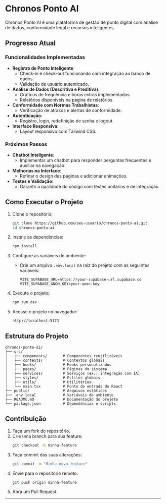 # Chronos Ponto AI

Chronos Ponto AI é uma plataforma de gestão de ponto digital com análise de dados, conformidade legal e recursos inteligentes.

## Progresso Atual

### Funcionalidades Implementadas
- **Registro de Ponto Inteligente**:
  - Check-in e check-out funcionando com integração ao banco de dados.
  - Validação de usuário autenticado.
- **Análise de Dados (Descritiva e Preditiva)**:
  - Gráficos de frequência e horas extras implementados.
  - Relatórios disponíveis na página de relatórios.
- **Conformidade com Normas Trabalhistas**:
  - Verificação de atrasos e alertas de conformidade.
- **Autenticação**:
  - Registro, login, redefinição de senha e logout.
- **Interface Responsiva**:
  - Layout responsivo com Tailwind CSS.

### Próximos Passos
- **Chatbot Inteligente**:
  - Implementar um chatbot para responder perguntas frequentes e auxiliar na navegação.
- **Melhorias na Interface**:
  - Refinar o design das páginas e adicionar animações.
- **Testes e Validação**:
  - Garantir a qualidade do código com testes unitários e de integração.

## Como Executar o Projeto

1. Clone o repositório:
   ```bash
   git clone https://github.com/seu-usuario/chronos-ponto-ai.git
   cd chronos-ponto-ai
   ```

2. Instale as dependências:
   ```bash
   npm install
   ```

3. Configure as variáveis de ambiente:
   - Crie um arquivo `.env.local` na raiz do projeto com as seguintes variáveis:
     ```
     VITE_SUPABASE_URL=https://your-supabase-url.supabase.co
     VITE_SUPABASE_ANON_KEY=your-anon-key
     ```

4. Execute o projeto:
   ```bash
   npm run dev
   ```

5. Acesse o projeto no navegador:
   ```
   http://localhost:5173
   ```

## Estrutura do Projeto

```
chronos-ponto-ai/
├── src/
│   ├── components/       # Componentes reutilizáveis
│   ├── contexts/         # Contextos globais
│   ├── hooks/            # Hooks personalizados
│   ├── pages/            # Páginas do sistema
│   ├── services/         # Serviços (ex.: integração com IA)
│   ├── styles/           # Estilos globais
│   ├── utils/            # Utilitários
│   └── main.tsx          # Ponto de entrada do React
├── public/               # Arquivos estáticos
├── .env.local            # Variáveis de ambiente
├── README.md             # Documentação do projeto
└── package.json          # Dependências e scripts
```

## Contribuição

1. Faça um fork do repositório.
2. Crie uma branch para sua feature:
   ```bash
   git checkout -b minha-feature
   ```
3. Faça commit das suas alterações:
   ```bash
   git commit -m "Minha nova feature"
   ```
4. Envie para o repositório remoto:
   ```bash
   git push origin minha-feature
   ```
5. Abra um Pull Request.

---
